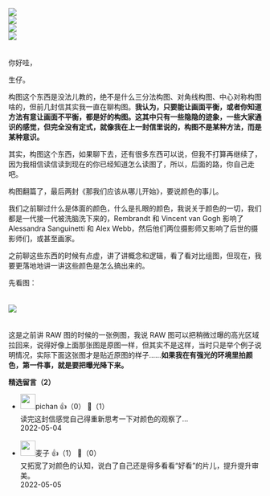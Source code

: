 [![](https://static001.geekbang.org/resource/image/58/a6/5891cbb0f8c03316cb05206ecae900a6.jpg?wh=750x360)](http://time.geekbang.org/column/article/510077)  
[![](https://static001.geekbang.org/resource/image/43/91/436e0ae54f5ee058c8a141627179f791.jpg?wh=750x360)](http://time.geekbang.org/column/article/510162)  
[![](https://static001.geekbang.org/resource/image/5f/0e/5fa4227f2cdaa1ef5f71d9664a4fa30e.jpg?wh=750x360)](http://time.geekbang.org/column/article/511576)  
[![](https://static001.geekbang.org/resource/image/46/75/4691f338ae8a8d52ba2b186c5508c975.jpg?wh=750x360)](http://time.geekbang.org/column/article/511651)

　  
你好哇，

生仔。

构图这个东西是没法儿教的，绝不是什么三分法构图、对角线构图、中心对称构图啥的，但前几封信其实我一直在聊构图。**我认为，只要能让画面平衡，或者你知道方法有意让画面不平衡，都是好的构图。这其中只有一些隐隐的迹象，一些大家通识的感觉，但完全没有定式，就像我在上一封信里说的，构图不是某种方法，而是某种意识。**

其实，构图这个东西，如果聊下去，还有很多东西可以说，但我不打算再继续了，因为我相信读信读到现在的你已经知道怎么读图了，所以，后面的路，你自己走吧。

构图翻篇了，最后两封《那我们应该从哪儿开始》，要说颜色的事儿。

我们之前聊过什么是体面的颜色，什么是扎眼的颜色，我说关于颜色的一切，我们都是一代接一代被洗脑洗下来的，Rembrandt 和 Vincent van Gogh 影响了 Alessandra Sanguinetti 和 Alex Webb，然后他们两位摄影师又影响了后世的摄影师们，或甚至画家。

之前聊这些东西的时候有点虚，讲了讲概念和逻辑，看了看对比组图，但现在，我要更落地地讲一讲这些颜色是怎么搞出来的。

先看图：  
　

![](https://static001.geekbang.org/resource/image/40/d6/400bb4338ee6d56d1fe571d8a5747dd6.jpg?wh=2092x1794)

　  
这是之前讲 RAW 图的时候的一张例图，我说 RAW 图可以把稍微过曝的高光区域拉回来，说得好像上面那张图是原图一样，但其实不是这样，当时只是举个例子说明情况，实际下面这张图才是贴近原图的样子……**如果我在有强光的环境里拍颜色，第一件事，就是要把曝光降下来。**
<div><strong>精选留言（2）</strong></div><ul>
<li><img src="https://static001.geekbang.org/account/avatar/00/2b/e9/9e/1d617f31.jpg" width="30px"><span>pichan</span> 👍（0） 💬（1）<div>读完这封信感觉自己得重新思考一下对颜色的观察了…</div>2022-05-04</li><br/><li><img src="https://static001.geekbang.org/account/avatar/00/19/2f/f0/2b1acf0a.jpg" width="30px"><span>麦子</span> 👍（1） 💬（0）<div>又拓宽了对颜色的认知，说白了自己还是得多看看“好看”的片儿，提升提升审美。</div>2022-05-05</li><br/>
</ul>